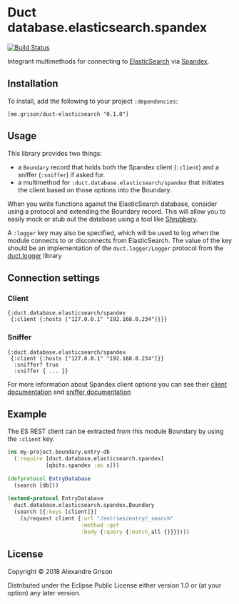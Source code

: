 # Duct database.elasticsearch.spandex

[![Build Status](https://travis-ci.org/agrison/duct-elasticsearch.svg?branch=master)](https://travis-ci.org/agrison/duct-elasticsearch)

Integrant multimethods for connecting to [ElasticSearch][] via [Spandex][].

[elasticsearch]: http://elastic.co
[spandex]: https://github.com/mpenet/spandex

## Installation

To install, add the following to your project `:dependencies`:

    [me.grison/duct-elasticsearch "0.1.0"]

## Usage

This library provides two things:

* a `Boundary` record that holds both the Spandex client (`:client`) 
  and a sniffer (`:sniffer`) if asked for.
* a multimethod for `:duct.database.elasticsearch/spandex` that initiates 
  the client based on those options into the Boundary.

When you write functions against the ElasticSearch database, 
consider using a protocol and extending the Boundary record. 
This will allow you to easily mock or stub out the database 
using a tool like [Shrubbery][].

A `:logger` key may also be specified, which will be used to log when
the module connects to or disconnects from ElasticSearch. 
The value of the key should be an implementation of the 
`duct.logger/Logger` protocol from the [duct.logger][] library

[shrubbery]: https://github.com/bguthrie/shrubbery
[duct.logger]: https://github.com/duct-framework/logger

## Connection settings

### Client

```edn
{:duct.database.elasticsearch/spandex
 {:client {:hosts ["127.0.0.1" "192.168.0.234"]}}}
```

### Sniffer

```edn
{:duct.database.elasticsearch/spandex
 {:client {:hosts ["127.0.0.1" "192.168.0.234"]}}
  :sniffer? true
  :sniffer { ... }}
```

For more information about Spandex client options you can see their
[client documentation](https://mpenet.github.io/spandex/qbits.spandex.html#var-client)
and [sniffer documentation](https://mpenet.github.io/spandex/qbits.spandex.html#var-sniffer)

## Example

The ES REST client can be extracted from this module Boundary by using the `:client` key.

```clojure
(ns my-project.boundary.entry-db
  (:require [duct.database.elasticsearch.spandex]
            [qbits.spandex :as s]))
            
(defprotocol EntryDatabase
  (search [db]))
  
(extend-protocol EntryDatabase
  duct.database.elasticsearch.spandex.Boundary
  (search [{:keys [client]}]
    (s/request client {:url "/entries/entry/_search"
                       :method :get
                       :body {:query {:match_all {}}}})))
```

## License

Copyright © 2018 Alexandre Grison

Distributed under the Eclipse Public License either version 1.0 or (at
your option) any later version.
